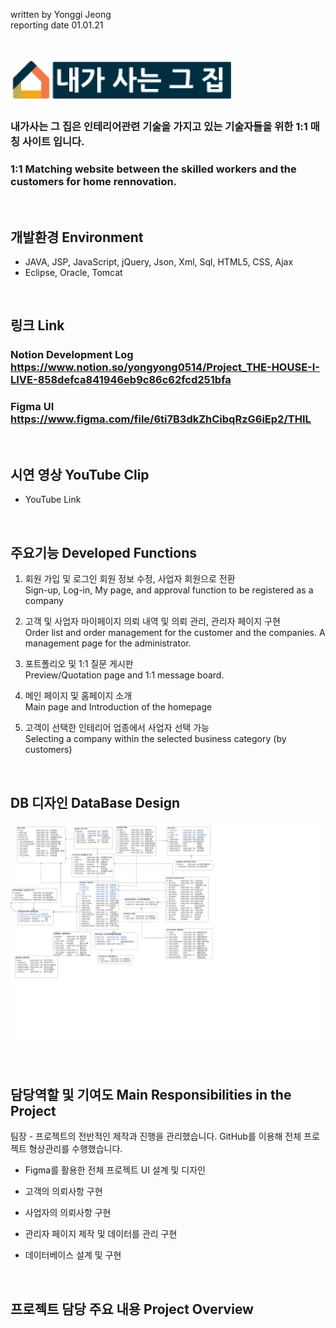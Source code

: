 
written by Yonggi Jeong<br>
reporting date 01.01.21

&nbsp;

![THIL](/web/psd/thil.png)

### 내가사는 그 집은 인테리어관련 기술을 가지고 있는 기술자들을 위한 1:1 매칭 사이트 입니다.
### 1:1 Matching website between the skilled workers and the customers for home rennovation.

&nbsp;

## 개발환경 Environment
* JAVA, JSP, JavaScript, jQuery, Json, Xml, Sql, HTML5, CSS, Ajax
* Eclipse, Oracle, Tomcat

&nbsp;

## 링크 Link
### Notion Development Log https://www.notion.so/yongyong0514/Project_THE-HOUSE-I-LIVE-858defca841946eb9c86c62fcd251bfa

### Figma UI https://www.figma.com/file/6ti7B3dkZhCibqRzG6iEp2/THIL

&nbsp;

## 시연 영상 YouTube Clip
* YouTube Link

&nbsp;

## 주요기능 Developed Functions
1. 회원 가입 및 로그인 회원 정보 수정, 사업자 회원으로 전환
<br>Sign-up, Log-in, My page, and approval function to be registered as a company

2. 고객 및 사업자 마이페이지 의뢰 내역 및 의뢰 관리, 관리자 페이지 구현
<br>Order list and order management for the customer and the companies. A
management page for the administrator.

3. 포트폴리오 및 1:1 질문 게시판
<br>Preview/Quotation page and 1:1 message board.

4. 메인 페이지 및 홈페이지 소개
<br>Main page and Introduction of the homepage

5. 고객이 선택한 인테리어 업종에서 사업자 선택 가능
<br>Selecting a company within the selected business category (by customers)

&nbsp;

## DB 디자인 DataBase Design
![THIL](/web/psd/thildb.png)

&nbsp;

## 담당역할 및 기여도 Main Responsibilities in the Project
팀장 - 프로젝트의 전반적인 제작과 진행을 관리했습니다.
       GitHub를 이용해 전체 프로젝트 형상관리를 수행했습니다.

* Figma를 활용한 전체 프로젝트 UI 설계 및 디자인

* 고객의 의뢰사항 구현

* 사업자의 의뢰사항 구현

* 관리자 페이지 제작 및 데이터를 관리 구현

* 데이터베이스 설계 및 구현

&nbsp;

## 프로젝트 담당 주요 내용 Project Overview



